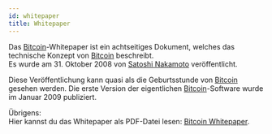 ```yaml
---
id: whitepaper
title: Whitepaper
---
```


Das [Bitcoin](../b/bitcoin)-Whitepaper ist ein achtseitiges Dokument, welches das technische Konzept von [Bitcoin](../b/bitcoin) beschreibt.  
Es wurde am 31. Oktober 2008 von [Satoshi Nakamoto](../s/satoshi-nakamoto) veröffentlicht.

Diese Veröffentlichung kann quasi als die Geburtsstunde von [Bitcoin](../b/bitcoin) gesehen werden. Die erste Version der eigentlichen [Bitcoin](../b/bitcoin)-Software wurde im Januar 2009 publiziert.

Übrigens:  
Hier kannst du das Whitepaper als PDF-Datei lesen: [Bitcoin Whitepaper](../../static/bitcoin.pdf).
